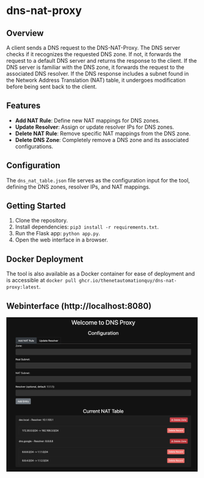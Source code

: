 # dns-nat-proxy

## Overview

A client sends a DNS request to the DNS-NAT-Proxy. The DNS server checks if it recognizes the requested DNS zone. If not, it forwards the request to a default DNS server and returns the response to the client. If the DNS server is familiar with the DNS zone, it forwards the request to the associated DNS resolver. If the DNS response includes a subnet found in the Network Address Translation (NAT) table, it undergoes modification before being sent back to the client.

## Features

- **Add NAT Rule**: Define new NAT mappings for DNS zones.
- **Update Resolver**: Assign or update resolver IPs for DNS zones.
- **Delete NAT Rule**: Remove specific NAT mappings from the DNS zone.
- **Delete DNS Zone**: Completely remove a DNS zone and its associated configurations.

## Configuration

The `dns_nat_table.json` file serves as the  configuration input for the tool, defining the DNS zones, resolver IPs, and NAT mappings.

## Getting Started

1. Clone the repository.
2. Install dependencies: `pip3 install -r requirements.txt`.
3. Run the Flask app: `python app.py`.
4. Open the web interface in a browser.

## Docker Deployment

The tool is also available as a Docker container for ease of deployment and is accessible at `docker pull ghcr.io/thenetautomationquy/dns-nat-proxy:latest`.

## Webinterface (http://localhost:8080)

![Alt text](webinterface.png?raw=true "Title")
